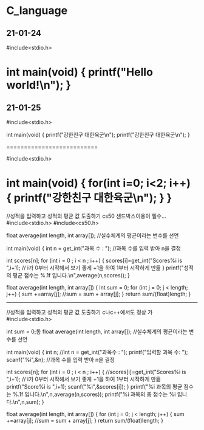 # C_language

  21-01-24
------------------------
#include<stdio.h>

int main(void)
{
    printf("Hello world!\n");
}
========================


21-01-25
-------------------------
#include<stdio.h>

int main(void)
{
  printf("강한친구 대한육군\n");
  printf("강한친구 대한육군\n");
}

==========================

#include<stdio.h>

int main(void)
{
  for(int i=0; i<2; i++)
  {
    printf("강한친구 대한육군\n");
  }
}
=============================
//성적을 입력하고 성적의 평균 값 도출하기 cs50 샌드박스이용이 필수...
#include<stdio.h>
#include<cs50.h>

float average(int length, int array[]);
//실수체계의 평균이라는 변수를 선언

int main(void)
{
  int n = get_int("과목 수 : ");
  //과목 수를 입력 받아 n을 결정
  
  int scores[n];
  for (int i = 0 ; i < n ; i++)
    {
      scores[i]=get_int("Scores%i is ",i+1); // i가 0부터 시작해서 보기 좋게 +1을 하여 1부터 시작하게 만듦
    }
   printf("성적의 평균 점수는 %.1f 입니다.\n",average(n,scores)); 
}

float average(int length, int array[])
{
  int sum = 0;
  for (int j = 0; j < length; j++)
    {
        sum +=array[j]; //sum = sum + array[j];
    }
    return sum/(float)length;
}

---------------------------------
//성적을 입력하고 성적의 평균 값 도출하기 c나c++에서도 정상 가 
#include<stdio.h>

int sum = 0;동 
float average(int length, int array[]);
//실수체계의 평균이라는 변수를 선언

int main(void)
{
  int n;
  //int n = get_int("과목수 : ");
  printf("입력할 과목 수: ");
  scanf("%i",&n); 
  //과목 수를 입력 받아 n을 결정
  
  int scores[n];
  for (int i = 0 ; i < n ; i++)
    {
      //scores[i]=get_int("Scores%i is ",i+1); // i가 0부터 시작해서 보기 좋게 +1을 하여 1부터 시작하게 만듦
    	printf("Score%i is ",i+1);
		scanf("%i",&scores[i]); 
	}
   printf("%i 과목의  평균 점수는 %.1f 입니다.\n",n,average(n,scores));
   printf("%i 과목의  총 점수는 %i 입니다.\n",n,sum); 
}

float average(int length, int array[])
{
  for (int j = 0; j < length; j++)
    {
        sum +=array[j]; //sum = sum + array[j];
    }
    return sum/(float)length;
}


